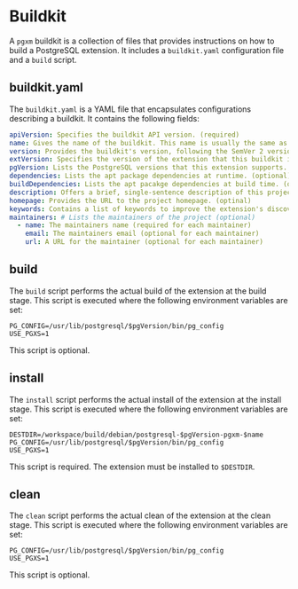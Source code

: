 # Buildkit

A `pgxm` buildkit is a collection of files that provides instructions on how to build a PostgreSQL extension.
It includes a `buildkit.yaml` configuration file and a `build` script.

## buildkit.yaml

The `buildkit.yaml` is a YAML file that encapsulates configurations describing a buildkit. It contains the following fields:

```yaml
apiVersion: Specifies the buildkit API version. (required)
name: Gives the name of the buildkit. This name is usually the same as the extension name. (required)
version: Provides the buildkit's version, following the SemVer 2 versioning scheme. (required)
extVersion: Specifies the version of the extension that this buildkit is designed to build. This does not need to follow SemVer. Quotes are recommended to prevent interpretation as a number. (required)
pgVersion: Lists the PostgreSQL versions that this extension supports. (required)
dependencies: Lists the apt package dependencies at runtime. (optional)
buildDependencies: Lists the apt pacakge dependencies at build time. (optional)
description: Offers a brief, single-sentence description of this project. (optional)
homepage: Provides the URL to the project homepage. (optinal)
keywords: Contains a list of keywords to improve the extension's discoverability when listed in `pgxm search`. This is optional but can be useful for users searching for extensions. (optional)
maintainers: # Lists the maintainers of the project (optional)
  - name: The maintainers name (required for each maintainer)
    email: The maintainers email (optional for each maintainer)
    url: A URL for the maintainer (optional for each maintainer)
```

## build

The `build` script performs the actual build of the extension at the build stage.
This script is executed where the following environment variables are set:

```dosini
PG_CONFIG=/usr/lib/postgresql/$pgVersion/bin/pg_config
USE_PGXS=1
```

This script is optional.

## install

The `install` script performs the actual install of the extension at the install stage.
This script is executed where the following environment variables are set:

```dosini
DESTDIR=/workspace/build/debian/postgresql-$pgVersion-pgxm-$name
PG_CONFIG=/usr/lib/postgresql/$pgVersion/bin/pg_config
USE_PGXS=1
```

This script is required. The extension must be installed to `$DESTDIR`.

## clean

The `clean` script performs the actual clean of the extension at the clean stage.
This script is executed where the following environment variables are set:

```dosini
PG_CONFIG=/usr/lib/postgresql/$pgVersion/bin/pg_config
USE_PGXS=1
```

This script is optional.
